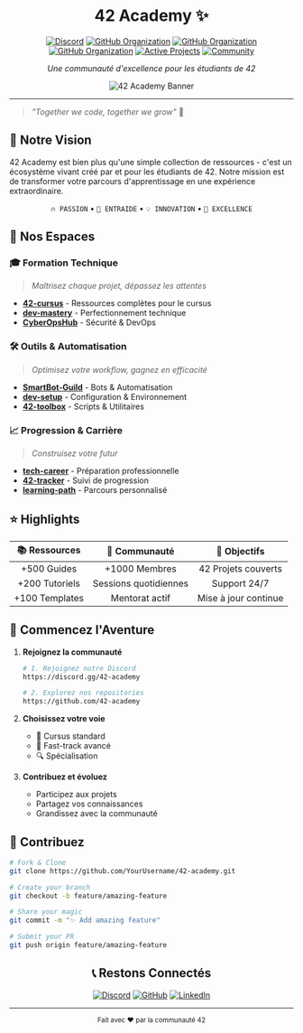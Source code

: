 <div align="center">

# 42 Academy ✨

[![Discord](https://img.shields.io/discord/1234567890?color=7289DA&label=Discord&logo=discord&logoColor=white)](https://discord.gg/42-academy)
[![GitHub Organization](https://img.shields.io/badge/GitHub-CyberOpsHub-181717?logo=github)](https://github.com/CyberOpsHub)
[![GitHub Organization](https://img.shields.io/badge/GitHub-SmartBot-Guild-181717?logo=github)](https://github.com/SmartBot-Guild)
[![GitHub Organization](https://img.shields.io/badge/GitHub-dev-forks-collection-181717?logo=github)](https://github.com/dev-forks-collection)
[![Active Projects](https://img.shields.io/badge/Active_Projects-42+-purple)]()
[![Community](https://img.shields.io/badge/Community-1000+-blue)]()

*Une communauté d'excellence pour les étudiants de 42*

<img src="/api/placeholder/800/400" alt="42 Academy Banner">

</div>

---

> *"Together we code, together we grow"* 🌱

## 🎯 Notre Vision

42 Academy est bien plus qu'une simple collection de ressources - c'est un écosystème vivant créé par et pour les étudiants de 42. Notre mission est de transformer votre parcours d'apprentissage en une expérience extraordinaire.

<div align="center">

`🔥 PASSION` • `🤝 ENTRAIDE` • `💡 INNOVATION` • `🌟 EXCELLENCE`

</div>

## 🚀 Nos Espaces

### 🎓 Formation Technique
> *Maîtrisez chaque projet, dépassez les attentes*
- [**42-cursus**](https://github.com/Infinity42/42-cursus) - Ressources complètes pour le cursus
- [**dev-mastery**](https://github.com/Infinity42/dev-mastery) - Perfectionnement technique
- [**CyberOpsHub**](https://github.com/CyberOpsHub) - Sécurité & DevOps

### 🛠️ Outils & Automatisation
> *Optimisez votre workflow, gagnez en efficacité*
- [**SmartBot-Guild**](https://github.com/SmartBot-Guild) - Bots & Automatisation
- [**dev-setup**](https://github.com/Infinity42/dev-setup) - Configuration & Environnement
- [**42-toolbox**](https://github.com/Infinity42/toolbox) - Scripts & Utilitaires

### 📈 Progression & Carrière
> *Construisez votre futur*
- [**tech-career**](https://github.com/Infinity42/tech-career) - Préparation professionnelle
- [**42-tracker**](https://github.com/Infinity42/42-tracker) - Suivi de progression
- [**learning-path**](https://github.com/Infinity42/learning) - Parcours personnalisé

## ⭐ Highlights

<div align="center">

| 📚 **Ressources** | 🤝 **Communauté** | 🎯 **Objectifs** |
|:----------------:|:-----------------:|:---------------:|
| +500 Guides | +1000 Membres | 42 Projets couverts |
| +200 Tutoriels | Sessions quotidiennes | Support 24/7 |
| +100 Templates | Mentorat actif | Mise à jour continue |

</div>

## 🌟 Commencez l'Aventure

1. **Rejoignez la communauté**
   ```bash
   # 1. Rejoignez notre Discord
   https://discord.gg/42-academy
   
   # 2. Explorez nos repositories
   https://github.com/42-academy
   ```

2. **Choisissez votre voie**
   - 🎯 Cursus standard
   - 🚀 Fast-track avancé
   - 🔍 Spécialisation

3. **Contribuez et évoluez**
   - Participez aux projets
   - Partagez vos connaissances
   - Grandissez avec la communauté

## 🤝 Contribuez

```bash
# Fork & Clone
git clone https://github.com/YourUsername/42-academy.git

# Create your branch
git checkout -b feature/amazing-feature

# Share your magic
git commit -m "✨ Add amazing feature"

# Submit your PR
git push origin feature/amazing-feature
```

<div align="center">

## 📞 Restons Connectés

[![Discord](https://img.shields.io/badge/Discord-7289DA?logo=discord&logoColor=white&style=for-the-badge)](https://discord.gg/42-academy)
[![GitHub](https://img.shields.io/badge/GitHub-181717?logo=github&logoColor=white&style=for-the-badge)](https://github.com/42-academy)
[![LinkedIn](https://img.shields.io/badge/LinkedIn-0A66C2?logo=linkedin&logoColor=white&style=for-the-badge)](https://linkedin.com/company/42-academy)

---

<sub>Fait avec ❤️ par la communauté 42</sub>

</div>
